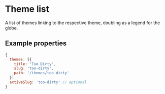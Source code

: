 # Theme list

A list of themes linking to the respective theme, doubling as a legend for the globe.

## Example properties

``` js
{
  themes: [{
    title: 'Too Dirty',
    slug: 'too-dirty',
    path: '/themes/too-dirty'
  }]
  activeSlug: 'too-dirty' // optional
}
```
